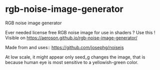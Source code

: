 # rgb-noise-image-generator
RGB noise image generator

Ever needed license free RGB noise image for use in shaders ? Use this !
Visible on https://aeroson.github.io/rgb-noise-image-generator/

Made from and uses:: https://github.com/josephg/noisejs

At low scale, it might appear only seed_g changes the image, that is because human eye is most sensitive to a yellowish-green color.

